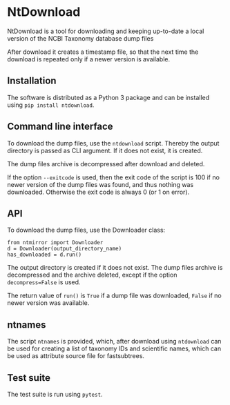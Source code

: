 # NtDownload

NtDownload is a tool for downloading and keeping up-to-date a local
version of the NCBI Taxonomy database dump files

After download it creates a timestamp file, so that the next time the download
is repeated only if a newer version is available.

## Installation

The software is distributed as a Python 3 package and can be installed
using ``pip install ntdownload``.

## Command line interface

To download the dump files, use the ``ntdownload`` script. Thereby the
output directory is passed as CLI argument. If it does not exist, it is
created.

The dump files archive is decompressed after download and deleted.

If the option ``--exitcode`` is used, then the exit code of the script is 100
if no newer version of the dump files was found, and thus nothing was
downloaded. Otherwise the exit code is always 0 (or 1 on error).

## API

To download the dump files, use the Downloader class:
```
from ntmirror import Downloader
d = Downloader(output_directory_name)
has_downloaded = d.run()
```

The output directory is created if it does not exist. The dump files archive is
decompressed and the archive deleted, except if the option ``decompress=False``
is used.

The return value of ``run()`` is ``True`` if a dump file was downloaded,
``False`` if no newer version was available.

## ntnames

The script ``ntnames`` is provided, which, after download using ``ntdownload``
can be used for creating a list of taxonomy IDs and scientific names,
which can be used as attribute source file for fastsubtrees.

## Test suite

The test suite is run using ``pytest``.
